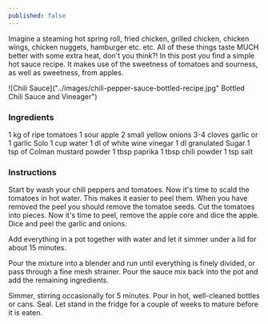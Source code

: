 ```yaml
---
published: false
---
```

Imagine a steaming hot spring roll, fried chicken, grilled chicken, chicken wings, chicken nuggets, hamburger etc. etc. All of these things taste MUCH better with some extra heat, don't you think?! In this post you find a simple hot sauce recipe. It makes use of the sweetness of tomatoes and sourness, as well as sweetness, from apples. 

![Chili Sauce]("../images/chili-pepper-sauce-bottled-recipe.jpg" Bottled Chili Sauce and Vineager")



### Ingredients
1 kg of ripe tomatoes
1 sour apple
2 small yellow onions
3-4 cloves garlic or 1 garlic Solo
1 cup water
1 dl of white wine vinegar
1 dl granulated Sugar
1 tsp of Colman mustard powder
1 tbsp paprika
1 tbsp chili powder
1 tsp salt 


### Instructions
Start by wash your chili peppers and tomatoes. 
Now it's time to scald the tomatoes in hot water. This makes it easier to peel them. When you have removed the peel you should remove the tomatoe seeds. 
Cut the tomatoes into pieces. Now it's time to peel, remove the apple core and dice the apple. Dice and peel the garlic and onions. 

Add everything in a pot together with water and let it simmer under a lid for about 15 minutes. 

Pour the mixture into a blender and run until everything is finely divided, or pass through a fine mesh strainer. Pour the sauce mix back into the pot and add the remaining ingredients. 

Simmer, stirring occasionally for 5 minutes. Pour in hot, well-cleaned bottles or cans. Seal. Let stand in the fridge for a couple of weeks to mature before it is eaten.
